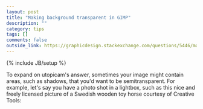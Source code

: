 ```yaml
---
layout: post
title: "Making background transparent in GIMP"
description: ""
category: tips
tags: []
comments: false
outside_link: https://graphicdesign.stackexchange.com/questions/5446/making-the-background-of-an-image-transparent-in-gimp
---
```

{% include JB/setup %}

To expand on utopicam's answer, sometimes your image might contain areas, such as shadows, that you'd want to be semitransparent. For example, let's say you have a photo shot in a lightbox, such as this nice and freely licensed picture of a Swedish wooden toy horse courtesy of Creative Tools:

